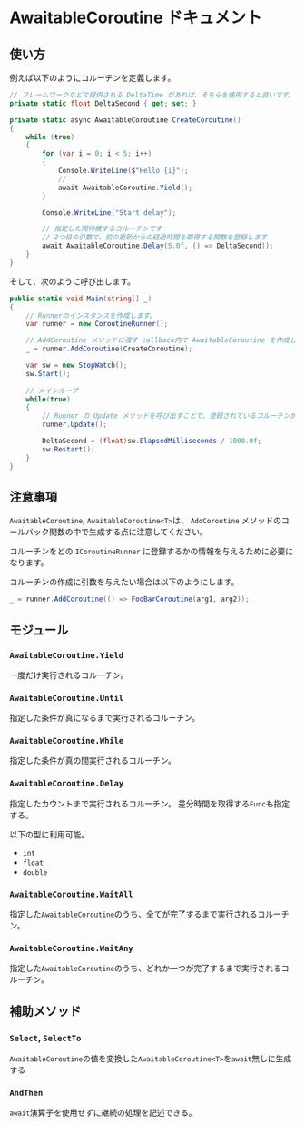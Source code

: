# AwaitableCoroutine ドキュメント

## 使い方

例えば以下のようにコルーチンを定義します。

```C#
// フレームワークなどで提供される DeltaTime があれば、そちらを使用すると良いです。
private static float DeltaSecond { get; set; }

private static async AwaitableCoroutine CreateCoroutine()
{
    while (true)
    {
        for (var i = 0; i < 5; i++)
        {
            Console.WriteLine($"Hello {i}");
            // 
            await AwaitableCoroutine.Yield();
        }

        Console.WriteLine("Start delay");

        // 指定した間待機するコルーチンです
        // 2つ目の引数で、前の更新からの経過時間を取得する関数を登録します
        await AwaitableCoroutine.Delay(5.0f, () => DeltaSecond));
    }
}
```

そして、次のように呼び出します。

```C#
public static void Main(string[] _)
{
    // Runnerのインスタンスを作成します。
    var runner = new CoroutineRunner();

    // AddCoroutine メソッドに渡す callback内で AwaitableCoroutine を作成します。
    _ = runner.AddCoroutine(CreateCoroutine);

    var sw = new StopWatch();
    sw.Start();
    
    // メインループ
    while(true)
    {
        // Runner の Update メソッドを呼び出すことで、登録されているコルーチンが次に進みます。
        runner.Update();

        DeltaSecond = (float)sw.ElapsedMilliseconds / 1000.0f;
        sw.Restart();
    }
}
```

## 注意事項

`AwaitableCoroutine`, `AwaitableCoroutine<T>`は、 `AddCoroutine` メソッドのコールバック関数の中で生成する点に注意してください。

コルーチンをどの `ICoroutineRunner` に登録するかの情報を与えるために必要になります。

コルーチンの作成に引数を与えたい場合は以下のようにします。

```C#
_ = runner.AddCoroutine(() => FooBarCoroutine(arg1, arg2));
```

## モジュール
### `AwaitableCoroutine.Yield`
一度だけ実行されるコルーチン。

### `AwaitableCoroutine.Until`
指定した条件が真になるまで実行されるコルーチン。

### `AwaitableCoroutine.While`
指定した条件が真の間実行されるコルーチン。

### `AwaitableCoroutine.Delay`
指定したカウントまで実行されるコルーチン。
差分時間を取得する`Func`も指定する。

以下の型に利用可能。

* `int`
* `float`
* `double`

### `AwaitableCoroutine.WaitAll`
指定した`AwaitableCoroutine`のうち、全てが完了するまで実行されるコルーチン。

### `AwaitableCoroutine.WaitAny`
指定した`AwaitableCoroutine`のうち、どれか一つが完了するまで実行されるコルーチン。

## 補助メソッド
### `Select`, `SelectTo`
`AwaitableCoroutine`の値を変換した`AwaitableCoroutine<T>`を`await`無しに生成する

### `AndThen`
`await`演算子を使用せずに継続の処理を記述できる。
